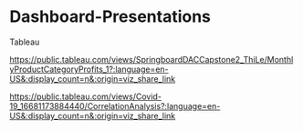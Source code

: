 # Dashboard-Presentations
Tableau


https://public.tableau.com/views/SpringboardDACCapstone2_ThiLe/MonthlyProductCategoryProfits_1?:language=en-US&:display_count=n&:origin=viz_share_link


https://public.tableau.com/views/Covid-19_16681173884440/CorrelationAnalysis?:language=en-US&:display_count=n&:origin=viz_share_link
